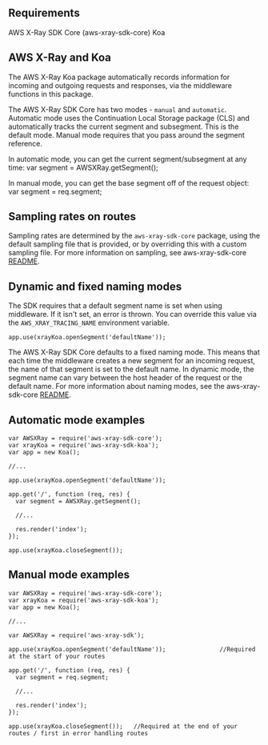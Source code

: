 
## Requirements

  AWS X-Ray SDK Core (aws-xray-sdk-core)
  Koa

## AWS X-Ray and Koa

The AWS X-Ray Koa package automatically records information for incoming and outgoing
requests and responses, via the middleware functions in this package.

The AWS X-Ray SDK Core has two modes - `manual` and `automatic`.
Automatic mode uses the Continuation Local Storage package (CLS) and automatically
tracks the current segment and subsegment. This is the default mode.
Manual mode requires that you pass around the segment reference.

In automatic mode, you can get the current segment/subsegment at any time:
    var segment = AWSXRay.getSegment();

In manual mode, you can get the base segment off of the request object:
    var segment = req.segment;

## Sampling rates on routes

Sampling rates are determined by the `aws-xray-sdk-core` package, using the default
sampling file that is provided, or by overriding this with a custom sampling file.
For more information on sampling, see aws-xray-sdk-core [README](https://github.com/aws/aws-xray-sdk-node/tree/master/packages/core/README.md).

## Dynamic and fixed naming modes

The SDK requires that a default segment name is set when using middleware.
If it isn't set, an error is thrown. You can override this value via the `AWS_XRAY_TRACING_NAME`
environment variable.

    app.use(xrayKoa.openSegment('defaultName'));

The AWS X-Ray SDK Core defaults to a fixed naming mode. This means that each time the middleware creates a new segment for an incoming request,
the name of that segment is set to the default name. In dynamic mode, the segment name can vary between the host header of the request or the default name.
For more information about naming modes, see the aws-xray-sdk-core [README](https://github.com/aws/aws-xray-sdk-node/tree/master/packages/core/README.md).

## Automatic mode examples

    var AWSXRay = require('aws-xray-sdk-core');
    var xrayKoa = require('aws-xray-sdk-koa');
    var app = new Koa();

    //...

    app.use(xrayKoa.openSegment('defaultName'));

    app.get('/', function (req, res) {
      var segment = AWSXRay.getSegment();

      //...

      res.render('index');
    });

    app.use(xrayKoa.closeSegment());

## Manual mode examples

    var AWSXRay = require('aws-xray-sdk-core');
    var xrayKoa = require('aws-xray-sdk-koa');
    var app = new Koa();

    //...

    var AWSXRay = require('aws-xray-sdk');

    app.use(xrayKoa.openSegment('defaultName'));               //Required at the start of your routes

    app.get('/', function (req, res) {
      var segment = req.segment;

      //...

      res.render('index');
    });

    app.use(xrayKoa.closeSegment());   //Required at the end of your routes / first in error handling routes
